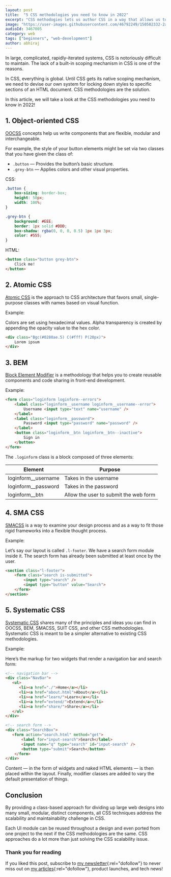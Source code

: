 ```yaml
---
layout: post
title:  "5 CSS methodologies you need to know in 2022"
excerpt: "CSS methodogies lets us author CSS in a way that allows us to develop, maintain and scale the front-end as a set of small, isolated modules."
image: "https://user-images.githubusercontent.com/46792249/150502332-2a32ea09-672f-4d7d-935f-619130c53fd8.png"
audioId: 3467005
category: web
tags: ["beginners", "web-development"]
author: abhiraj
---
```


In large, complicated, rapidly-iterated systems, CSS is notoriously difficult to maintain. The lack of a built-in scoping mechanism in CSS is one of the reasons.

In CSS, everything is global. Until CSS gets its native scoping mechanism, we need to devise our own system for locking down styles to specific sections of an HTML document. CSS methodologies are the solution.
  
In this article, we will take a look at the CSS methodologies you need to know in 2022!

## 1. Object-oriented CSS

[OOCSS](http://oocss.org/) concepts help us write components that are flexible, modular and interchangeable.

For example, the style of your button elements might be set via two classes that you have given the class of:

- `.button` — Provides the button’s basic structure.
- `.grey-btn` — Applies colors and other visual properties.

CSS:
```css
.button {
    box-sizing: border-box;
    height: 50px;
    width: 100%;
}

.grey-btn {
    background: #EEE;
    border: 1px solid #DDD;
    box-shadow: rgba(0, 0, 0, 0.5) 1px 1px 3px;
    color: #555;
}
```

HTML:
```html
<button class="button grey-btn">
    Click me!
</button>
```

## 2. Atomic CSS

[Atomic CSS](https://acss.io/) is the approach to CSS architecture that favors small, single-purpose classes with names based on visual function.

Example:

Colors are set using hexadecimal values. Alpha transparency is created by appending the opacity value to the hex color.

```html
<div class="Bgc(#0280ae.5) C(#fff) P(20px)">
    Lorem ipsum
</div>
```

## 3. BEM

[Block Element Modifier](http://getbem.com/) is a methodology that helps you to create reusable components and code sharing in front-end development.

Example:

```html
<form class="loginform loginform--errors">
    <label class="loginform__username loginform__username--error"> 
        Username <input type="text" name="username" />
    </label>
    <label class="loginform__password">
        Password <input type="password" name="password" />
    </label>
    <button class="loginform__btn loginform__btn--inactive">
        Sign in
    </button>
</form>
```

The `.loginform` class is a block composed of three elements:

| Element                      | Purpose               |   
|------------------------------|-----------------------|
| loginform__username	       | Takes in the username |   
| loginform__password          | Takes in the password |   
| loginform__btn               | Allow the user to submit the web form |   

## 4. SMA CSS

[SMACSS](http://smacss.com/) is a way to examine your design process and as a way to fit those rigid frameworks into a flexible thought process.

Example:

Let’s say our layout is called `.l-footer`. We have a search form module inside it. The search form has already been submitted at least once by the user.

```html
<section class="l-footer">
    <form class="search is-submitted">
        <input type="search" />
        <input type="button" value="Search">
    </form>
</section>
```

## 5. Systematic CSS

[Systematic CSS](https://www.yumpu.com/en/document/read/47573458/systematic-css) shares many of the principles and ideas you can find in OOCSS, BEM, SMACSS, SUIT CSS, and other CSS methodologies. Systematic CSS is meant to be a simpler alternative to existing CSS methodologies. 

Example:

Here’s the markup for two widgets that render a navigation bar and search form:

```html
<!-- navigation bar --> 
<div class="NavBar">
   <ul>
      <li><a href="./">Home</a></li>
      <li><a href="about.html">About</a></li>
      <li><a href="learn/">Learn</a></li>
      <li><a href="extend/">Extend</a></li>
      <li><a href="share/">Share</a></li>
   </ul>
</div>

<!-- search form --> 
<div class="SearchBox">
   <form action="search.html" method="get">
       <label for="input-search">Search</label>
       <input name="q" type="search" id="input-search" />
       <button type="submit">Search</button>
    </form>
</div>
```

Content — in the form of widgets and naked HTML elements — is then placed within the layout. Finally, modifier classes are added to vary the default presentation of things.

## Conclusion

By providing a class-based approach for dividing up large web designs into many small, modular, distinct components, all CSS techniques address the scalability and maintainability challenge in CSS.

Each UI module can be reused throughout a design and even ported from one project to the next if the CSS methodologies are the same. CSS approaches do a lot more than just solving the CSS scalability issue.

### Thank you for reading

If you liked this post, subscribe to [my newsletter](https://abhirajbhowmick.substack.com){:rel="dofollow"} to never miss out on [my articles](https://abhiraj.co){:rel="dofollow"}, product launches, and tech news!